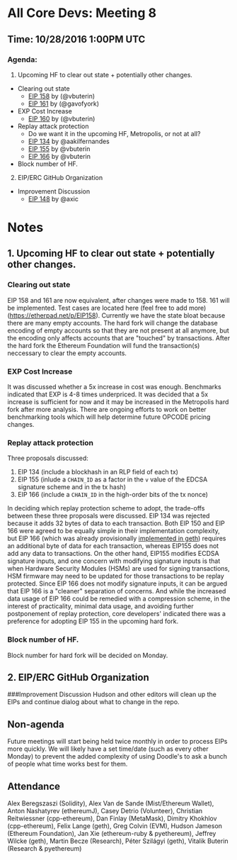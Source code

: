 # All Core Devs: Meeting 8
## Time: 10/28/2016 1:00PM UTC

### Agenda:
  1. Upcoming HF to clear out state + potentially other changes.
  - Clearing out state
    - [EIP 158](https://github.com/ethereum/EIPs/issues/158) by (@vbuterin)
    - [EIP 161](https://github.com/ethereum/EIPs/issues/161) by (@gavofyork)
  - EXP Cost Increase
    - [EIP 160](https://github.com/ethereum/EIPs/issues/160) by (@vbuterin)
  - Replay attack protection
    - Do we want it in the upcoming HF, Metropolis, or not at all?
    - [EIP 134](https://github.com/ethereum/EIPs/issues/134) by @aakilfernandes
    - [EIP 155](https://github.com/ethereum/EIPs/issues/155) by @vbuterin
    - [EIP 166](https://github.com/ethereum/EIPs/issues/166) by @vbuterin
  - Block number of HF.
  
  2. EIP/ERC GitHub Organization
  - Improvement Discussion
    - [EIP 148](https://github.com/ethereum/EIPs/issues/148) by @axic

# Notes
## 1. Upcoming HF to clear out state + potentially other changes.
### Clearing out state
EIP 158 and 161 are now equivalent, after changes were made to 158. 161 will be implemented. Test cases are located here (feel free to add more)(https://etherpad.net/p/EIP158). Currently we have the state bloat because there are many empty accounts. The hard fork will change the database encoding of empty accounts so that they are not present at all anymore, but the encoding only affects accounts that are "touched" by transactions. After the hard fork the Ethereum Foundation will fund the transaction(s) neccessary to clear the empty accounts.
### EXP Cost Increase
It was discussed whether a 5x increase in cost was enough. Benchmarks indicated that EXP is 4-8 times underpriced. It was decided that a 5x increase is sufficient for now and it may be increased in the Metropolis hard fork after more analysis. There are ongoing efforts to work on better benchmarking tools which will help determine future OPCODE pricing changes.
### Replay attack protection
Three proposals discussed:
   1. EIP 134 (include a blockhash in an RLP field of each tx)
   2. EIP 155 (inlude a `CHAIN_ID` as a factor in the `v` value of the EDCSA signature scheme and in the tx hash)
   3. EIP 166 (include a `CHAIN_ID` in the high-order bits of the tx nonce)
   
In deciding which replay protection scheme to adopt, the trade-offs between these three proposals were discussed. EIP 134 was rejected because it adds 32 bytes of data to each transaction. Both EIP 150 and EIP 166 were agreed to be equally simple in their implementation complexity, but EIP 166 (which was already provisionally [implemented in geth](https://github.com/ethereum/go-ethereum/pull/3179/commits/53510dd70af80dc9d14cd219ddcdd559f8bf7f10)) requires an additional byte of data for each transaction, whereas EIP155 does not add any data to transactions. On the other hand, EIP155 modifies ECDSA signature inputs, and one concern with modifying signature inputs is that when Hardware Security Modules (HSMs) are used for signing transactions, HSM firmware may need to be updated for those transactions to be replay protected. Since EIP 166 does not modify signature inputs, it can be argued that EIP 166 is a "cleaner" separation of concerns. And while the increased data usage of EIP 166 could be remedied with a compression scheme, in the interest of practicality, minimal data usage, and avoiding further postponement of replay protection, core developers' indicated there was a preference for adopting EIP 155 in the upcoming hard fork.

### Block number of HF.
Block number for hard fork will be decided on Monday.

## 2. EIP/ERC GitHub Organization
###Improvement Discussion
Hudson and other editors will clean up the EIPs and continue dialog about what to change in the repo.

## Non-agenda
Future meetings will start being held twice monthly in order to process EIPs more quickly. We will likely have a set time/date (such as every other Monday) to prevent the added complexity of using Doodle's to ask a bunch of people what time works best for them.

## Attendance
Alex Beregszaszi (Solidity), Alex Van de Sande (Mist/Ethereum Wallet), Anton Nashatyrev (ethereumJ), Casey Detrio (Volunteer), Christian Reitwiessner (cpp-ethereum), Dan Finlay (MetaMask), Dimitry Khokhlov (cpp-ethereum), Felix Lange (geth), Greg Colvin (EVM), Hudson Jameson (Ethereum Foundation), Jan Xie (ethereum-ruby & pyethereum), Jeffrey Wilcke (geth), Martin Becze (Research), Péter Szilágyi (geth), Vitalik Buterin (Research & pyethereum)
